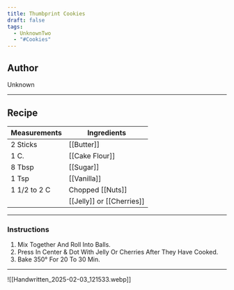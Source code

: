 ```yaml
---
title: Thumbprint Cookies
draft: false
tags:
  - UnknownTwo
  - "#Cookies"
---
```

## Author
Unknown
___
## Recipe

| Measurements | Ingredients               |
| :----------- | ------------------------- |
| 2 Sticks          | [[Butter]]                  |
| 1 C.              | [[Cake Flour]]              |
| 8 Tbsp            | [[Sugar]]                   |
| 1 Tsp             | [[Vanilla]]                 |
| 1 1/2 to 2 C      | Chopped [[Nuts]]          |
|                   | [[Jelly]] or [[Cherries]]    |
___
### Instructions
1.  Mix Together And Roll Into Balls.
2.  Press In Center & Dot With Jelly Or Cherries After They Have Cooked.
3.  Bake 350° For 20 To 30 Min.
___
![[Handwritten_2025-02-03_121533.webp]]